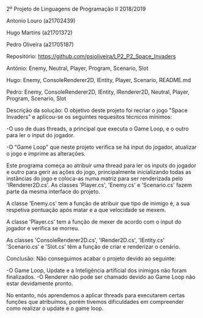 2º Projeto de Linguagens de Programação II 2018/2019

Antonio Louro  (a21702439)

Hugo Martins   (a21701372)

Pedro Oliveira (a21705187)

Repositório: https://github.com/psioliveira/LP2_P2_Space_Invaders

António: Enemy, Neutral, Player, Program, Scenario, Slot

Hugo: Enemy, ConsoleRenderer2D, IEntity, Player, Scenario, README.md

Pedro: Enemy, ConsoleRenderer2D, IEntity, IRenderer2D, Neutral, Player, Program,
       Scenario, Slot

Descrição da solução: O objetivo deste projeto foi recriar o jogo "Space Invaders" 
e aplicou-se os seguintes requesitos técnicos mínimos:

-O uso de duas threads, a principal que executa o Game Loop, e o outro para ler
o input do jogador.


-O "Game Loop" que neste projeto verifica se há input do jogador, atualizar o jogo 
e imprime as alterações.


Este programa começa ao atribuir uma thread para ler os inputs do jogador e outro
para gerir as ações do jogo, principalmente inicializando todas as instâncias do 
jogo e coloca-as numa matriz para ser renderizada pelo 'IRenderer2D.cs'.
As classes 'Player.cs', 'Enemy.cs' e 'Scenario.cs' fazem parte da mesma interface do
projeto.

A classe 'Enemy.cs' tem a função de atribuir que tipo de inimigo é, a sua respetiva 
pontuação após matar e a que velocidade se mexem. 

A classe 'Player.cs' tem a função de mexer de acordo com o input do jogador e verifica se morreu.

As classes 'ConsoleRenderer2D.cs', 'IRender2D.cs', 'IEntity.cs' 'Scenario.cs' e 
'Slot.cs' têm a função de criar e renderizar o cenário.

Conclusão: Não conseguimos acabar o projeto devido ao seguinte:

-O Game Loop, Update e a Inteligência artificial dos inimigos não foram finalizados.
-O Renderer não pode ser chamado devido ao Game Loop não estar devidamente pronto.

No entanto, nós aprendemos a aplicar threads para executarem certas funções que
atribuímos, porém tivemos dificuldades em compreender como realizar o update e o game loop.